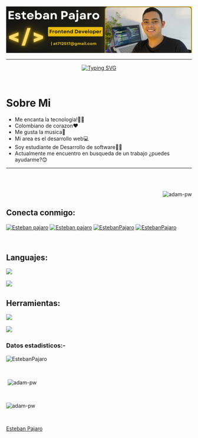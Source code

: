 
![Imagen de fondo](https://github.com/EstebanPajaroDev/EstebanPajaroDev/blob/Primary/Banner%20para%20Linkedin%20programador%20con%20fotografia%20azul%20y%20blanco.png)
<hr>
<!--  -->

<p align="center">
<a href="https://git.io/typing-svg"><img src="https://readme-typing-svg.demolab.com?font=Fira+Code&weight=900&size=40&duration=3000&pause=1000&color=F7F514&background=FFF8EF00&width=650&height=62&lines=Hola%2C+Bienvenido+a+mi+perfil;I'm+Front-End+Developer;Software+Developer" alt="Typing SVG" /></a>
</p>


<br>



	
 # Sobre Mi


- Me encanta la tecnologia!👨‍💻
- Colombiano de corazon❤️
- Me gusta la musica🎵
- Mi area es el desarrollo web💻
- Soy estudiante de Desarrollo de software👨‍🎓
- Actualmente me encuentro en busqueda de un trabajo ¿puedes ayudarme?😊
<hr>
<br>



<br>

<p><img align="right" src="https://github.com/Adam-pw/Adam-pw/blob/main/animation_500_kxa883sd.gif" alt="adam-pw" /></p>

<br>

<h2 align="left">Conecta conmigo:</h3>



<p align="left">
	
<a href="https://www.linkedin.com/in/estebanpajaro-/" target="_blank"><img align="center" src="https://skillicons.dev/icons?i=linkedin"
      alt="Esteban pajaro"/></a>
<a href="https://www.facebook.com/EstebanPajar0/" target="_blank"><img align="center" src="https://raw.githubusercontent.com/rahuldkjain/github-profile-readme-generator/master/src/images/icons/Social/facebook.svg"
      alt="Esteban pajaro" width="48"  /></a>
<a href="https://www.instagram.com/esteban_pajaro_/" target="_blank"><img align="center"  src="https://skillicons.dev/icons?i=instagram"
      alt="EstebanPajaro"/></a>
<a href="https://x.com/StebanPajaro" target="_blank"><img align="center"  src="https://skillicons.dev/icons?i=twitter"
      alt="EstebanPajaro"/></a>
</p>

<br>

<h2 align="left"> Languajes:</h3>

<p align="left">
  <a href="https://skillicons.dev">
    <img src="https://skillicons.dev/icons?i=html,css,bootstrap,javascript,nodejs" />
  </a>
</p>
<p align="left">
  <a href="https://skillicons.dev">
    <img src="https://skillicons.dev/icons?i=react,mysql,python,git,sass" />
  </a>
</p>


<h2 align="left"> Herramientas:</h3>

<p align="left">
  <a href="https://skillicons.dev">
    <img src="https://skillicons.dev/icons?i=windows,linux,ubuntu,vscode" />
  </a>
</p>
<p align="left>
  <a href="https://skillicons.dev">
    <img src="https://skillicons.dev/icons?i=notion,bash,visualstudio,photoshop" />
  </a>
</p>


<h3>Datos estadisticos:-</h3>
<p><img align="center"
    src="https://github-readme-stats.vercel.app/api/top-langs?username=EstebanPajaroDev&show_icons=true&locale=en&bg_color=0d1117&text_color=ffffff&layout=compact"
    alt="EstebanPajaro" 
    bg_color=#808080/></p>

<br>

<p>&nbsp;<img align="center" src="https://github-readme-stats.vercel.app/api?username=EstebanPajaroDev&show_icons=true&locale=en&bg_color=0d1117&text_color=ffffff&repo=convoychat"
    alt="adam-pw" /></p>

<br>

<p><img align="center" src="https://github-readme-streak-stats.herokuapp.com/?user=EstebanPajaroDev&theme=dark&background=0d1117&date_format=M%20j%5B%2C%20Y%5D" alt="adam-pw" /></p>
      
<p align="left"> <a href="https://twitter.com/" target="blank"><img
      src="https://img.shields.io/twitter/follow/?logo=twitter&style=for-the-badge" alt="" /></a> </p>

[Esteban Pajaro](https://github.com/EstebanPajaroDev)


